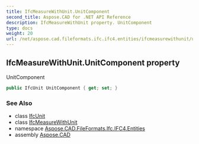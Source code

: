 ```yaml
---
title: IfcMeasureWithUnit.UnitComponent
second_title: Aspose.CAD for .NET API Reference
description: IfcMeasureWithUnit property. UnitComponent
type: docs
weight: 20
url: /net/aspose.cad.fileformats.ifc.ifc4.entities/ifcmeasurewithunit/unitcomponent/
---
```

## IfcMeasureWithUnit.UnitComponent property

UnitComponent

```csharp
public IfcUnit UnitComponent { get; set; }
```

### See Also

* class [IfcUnit](../../../aspose.cad.fileformats.ifc.ifc4.types/ifcunit/)
* class [IfcMeasureWithUnit](../)
* namespace [Aspose.CAD.FileFormats.Ifc.IFC4.Entities](../../ifcmeasurewithunit/)
* assembly [Aspose.CAD](../../../)


